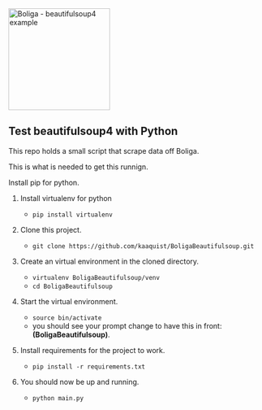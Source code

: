 <img src="https://static.datasciencedojo.com/wp-content/uploads/PythonBeautifulSoup-04.png" alt="Boliga - beautifulsoup4 example" align="middle" width="200"/>

Test beautifulsoup4 with Python
------------------------
This repo holds a small script that scrape data off Boliga.

This is what is needed to get this runnign. 

Install pip for python. 

1. Install virtualenv for python
	- `pip install virtualenv`

2. Clone this project.
	- `git clone https://github.com/kaaquist/BoligaBeautifulsoup.git`

3. Create an virtual environment in the cloned directory.
	- `virtualenv BoligaBeautifulsoup/venv`
	- `cd BoligaBeautifulsoup`

4. Start the virtual environment. 
	- `source bin/activate`
	- you should see your prompt change to have this in front: **(BoligaBeautifulsoup)**.

5. Install requirements for the project to work.
	- `pip install -r requirements.txt`

6. You should now be up and running.
	- `python main.py`
